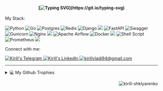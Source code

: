<h4 align="center">

[![Typing SVG](https://readme-typing-svg.demolab.com?font=Menlo&duration=1000&pause=1000&color=00C21A&center=true&multiline=true&width=635&height=120&lines=Hello+world!+I+am+Kirill+Shklyarenko.;Backend+developer+;with+3%2B+years+of+experience+in+development.)](https://git.io/typing-svg)
</h4>


<p align="left">My Stack:

![Python](https://img.shields.io/badge/python-3670A0?style=for-the-badge&logo=python&logoColor=ffdd54)
![Go](https://img.shields.io/badge/go-%2300ADD8.svg?style=for-the-badge&logo=go&logoColor=white)
![Postgres](https://img.shields.io/badge/postgres-%23316192.svg?style=for-the-badge&logo=postgresql&logoColor=white)
![Redis](https://img.shields.io/badge/redis-%23DD0031.svg?style=for-the-badge&logo=redis&logoColor=white)
![Django](https://img.shields.io/badge/django-%23092E20.svg?style=for-the-badge&logo=django&logoColor=white)
<img src="https://img.shields.io/badge/celery-%2337814A.svg?&style=for-the-badge&logo=celery&logoColor=white" />
![FastAPI](https://img.shields.io/badge/FastAPI-005571?style=for-the-badge&logo=fastapi)
![Swagger](https://img.shields.io/badge/-Swagger-%23Clojure?style=for-the-badge&logo=swagger&logoColor=white)
![Gunicorn](https://img.shields.io/badge/gunicorn-%298729.svg?style=for-the-badge&logo=gunicorn&logoColor=white)
![Nginx](https://img.shields.io/badge/nginx-%23009639.svg?style=for-the-badge&logo=nginx&logoColor=white)
<img src="https://img.shields.io/badge/apache%20kafka-%23231F20.svg?&style=for-the-badge&logo=apache%20kafka&logoColor=white" />
![Apache Airflow](https://img.shields.io/badge/Apache%20Airflow-017CEE?style=for-the-badge&logo=Apache%20Airflow&logoColor=white)
![Docker](https://img.shields.io/badge/docker-%230db7ed.svg?style=for-the-badge&logo=docker&logoColor=white)
<img src="https://img.shields.io/badge/github%20actions-%232088FF.svg?&style=for-the-badge&logo=github%20actions&logoColor=white" />
![Shell Script](https://img.shields.io/badge/shell_script-%23121011.svg?style=for-the-badge&logo=gnu-bash&logoColor=white)
![Prometheus](https://img.shields.io/badge/Prometheus-E6522C?style=for-the-badge&logo=Prometheus&logoColor=white)
<img src="https://img.shields.io/badge/grafana-%23F46800.svg?&style=for-the-badge&logo=grafana&logoColor=white" />

</p>
  
  

<p align="left">Connect with me:</p>
<a href="https://t.me/kirill_vladi94" target="_blank" rel="noreferrer">
  <img alt="Kirill's Telegram" src="https://img.shields.io/badge/Telegram-2CA5E0?style=flat-square&logo=telegram&logoColor=white" style="max-width: 100%;">
</a>
<a href="https://www.linkedin.com/in/kirill-shklyarenko" target="_blank" rel="noreferrer">
  <img alt="Kirill's LinkedIn" src="https://img.shields.io/badge/linkedin-%230077B5.svg?style=flat-square&logo=linkedin&logoColor=white" style="max-width: 100%;">
</a>
<a href="mailto:kirillvladi94@gmail.com" target="_blank" rel="noreferrer">
  <img alt="kirillvladi94@gmail.com" src="https://img.shields.io/badge/Gmail-D14836?style=flat-square&logo=gmail&logoColor=white" style="max-width: 100%;">
</a>

---

<details>
  <summary>💻 My Github Trophies</summary>
  
[![trophy](https://github-profile-trophy.vercel.app/?username=kirill-shklyarenko&title=Commits,Followers&theme=onedark&column=-1&no-frame=true&no-bg=true)](https://github.com/ryo-ma/github-profile-trophy)
</details> 



<p align="right"> <img src="https://komarev.com/ghpvc/?username=kirill-shklyarenko&label=Profile%20views&color=0e75b6&style=flat" alt="kirill-shklyarenko" /> </p>


<!-- https://github.com/anuraghazra/github-readme-stats#deploy-on-your-own-vercel-instance -->
<!-- https://github.com/ashutosh00710/github-readme-activity-graph -->
